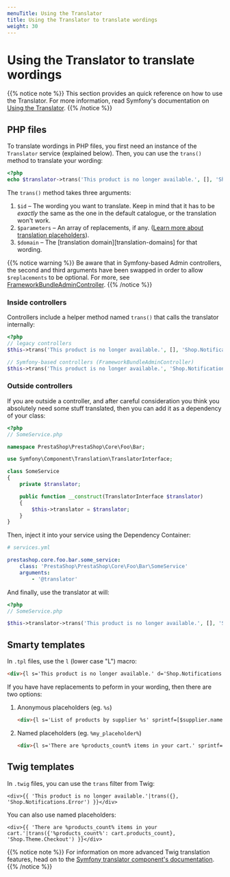 ```yaml
---
menuTitle: Using the Translator
title: Using the Translator to translate wordings
weight: 30
---
```


# Using the Translator to translate wordings

{{% notice note %}}
This section provides an quick reference on how to use the Translator. For more information, read Symfony's documentation on [Using the Translator](https://symfony.com/doc/4.4/components/translation/usage.html).
{{% /notice %}}

## PHP files

To translate wordings in PHP files, you first need an instance of the `Translator` service (explained below). Then, you can use the `trans()` method to translate your wording:

```php
<?php
echo $translator->trans('This product is no longer available.', [], 'Shop.Notifications.Error');
``` 

The `trans()` method takes three arguments:

1. `$id` – The wording you want to translate. Keep in mind that it has to be _exactly_ the same as the one in the default catalogue, or the translation won't work.
2. `$parameters` – An array of replacements, if any. ([Learn more about translation placeholders](https://symfony.com/doc/4.4/components/translation/usage.html#component-translation-placeholders)).
3. `$domain` – The [translation domain][translation-domains] for that wording.

{{% notice warning %}}
Be aware that in Symfony-based Admin controllers, the second and third arguments have been swapped in order to allow `$replacements` to be optional. For more, see [FrameworkBundleAdminController](https://github.com/PrestaShop/PrestaShop/blob/1.7.6.0/src/PrestaShopBundle/Controller/Admin/FrameworkBundleAdminController.php#L275).
{{% /notice %}}

### Inside controllers

Controllers include a helper method named `trans()` that calls the translator internally:

```php
<?php
// legacy controllers
$this->trans('This product is no longer available.', [], 'Shop.Notifications.Error');

// Symfony-based controllers (FrameworkBundleAdminController)
$this->trans('This product is no longer available.', 'Shop.Notifications.Error', []);
```

### Outside controllers

If you are outside a controller, and after careful consideration you think you absolutely need some stuff translated, then you can add it as a dependency of your class:

```php
<?php
// SomeService.php

namespace PrestaShop\PrestaShop\Core\Foo\Bar;

use Symfony\Component\Translation\TranslatorInterface;

class SomeService
{
    private $translator;

    public function __construct(TranslatorInterface $translator)
    {
        $this->translator = $translator;
    }
}
```

Then, inject it into your service using the Dependency Container:

```yaml
# services.yml

prestashop.core.foo.bar.some_service:
    class: 'PrestaShop\PrestaShop\Core\Foo\Bar\SomeService'
    arguments:
        - '@translator'
```

And finally, use the translator at will:

```php
<?php
// SomeService.php

$this->translator->trans('This product is no longer available.', [], 'Shop.Notifications.Error');
```

## Smarty templates

In `.tpl` files, use the `l` (lower case "L") macro:

```html
<div>{l s='This product is no longer available.' d='Shop.Notifications.Error'}</div>
```

If you have have replacements to peform in your wording, then there are two options:

1. Anonymous placeholders (eg. `%s`)

    ```html
    <div>{l s='List of products by supplier %s' sprintf=[$supplier.name] d='Shop.Theme.Catalog'}</div>
    ```
2. Named placeholders (eg. `%my_placeholder%`)

    ```html
    <div>{l s='There are %products_count% items in your cart.' sprintf=['%products_count%' => $cart.products_count] d='Shop.Theme.Checkout'}</div>
    ```

## Twig templates

In `.twig` files, you can use the `trans` filter from Twig:

```twig
<div>{{ 'This product is no longer available.'|trans({}, 'Shop.Notifications.Error') }}</div>
```

You can also use named placeholders:

```twig
<div>{{ 'There are %products_count% items in your cart.'|trans({'%products_count%': cart.products_count}, 'Shop.Theme.Checkout') }}</div>
```

{{% notice note %}}
For information on more advanced Twig translation features, head on to the [Symfony translator component's documentation](https://symfony.com/doc/4.4/translation.html#twig-templates).
{{% /notice %}}
